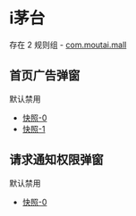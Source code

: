 # i茅台

存在 2 规则组 - [com.moutai.mall](/src/apps/com.moutai.mall.ts)

## 首页广告弹窗

默认禁用

- [快照-0](https://i.gkd.li/import/12745130)
- [快照-1](https://i.gkd.li/import/12745153)

## 请求通知权限弹窗

默认禁用

- [快照-0](https://i.gkd.li/import/12745142)
